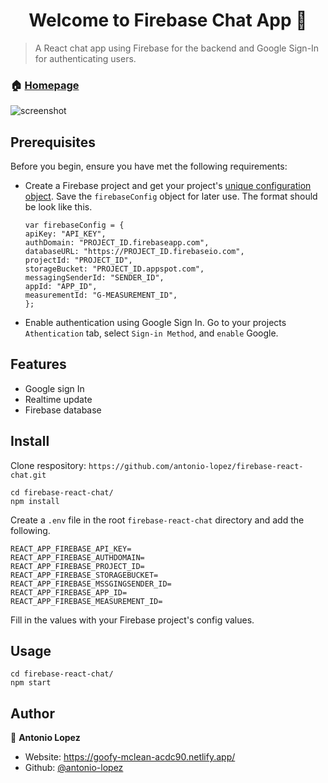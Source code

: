 <h1 align="center">Welcome to Firebase Chat App 👋</h1>
<p>
</p>

> A React chat app using Firebase for the backend and Google Sign-In for authenticating users.

### 🏠 [Homepage](https://recollects.netlify.app)

![screenshot]()

## Prerequisites

Before you begin, ensure you have met the following requirements:

- Create a Firebase project and get your project's [unique configuration object](https://firebase.google.com/docs/web/setup). Save the `firebaseConfig` object for later use. The format should be look like this.
  ```
  var firebaseConfig = {
  apiKey: "API_KEY",
  authDomain: "PROJECT_ID.firebaseapp.com",
  databaseURL: "https://PROJECT_ID.firebaseio.com",
  projectId: "PROJECT_ID",
  storageBucket: "PROJECT_ID.appspot.com",
  messagingSenderId: "SENDER_ID",
  appId: "APP_ID",
  measurementId: "G-MEASUREMENT_ID",
  };
  ```
- Enable authentication using Google Sign In. Go to your projects `Athentication` tab, select `Sign-in Method`, and `enable` Google.

## Features

- Google sign In
- Realtime update
- Firebase database

## Install

Clone respository: `https://github.com/antonio-lopez/firebase-react-chat.git`

```
cd firebase-react-chat/
npm install
```

Create a `.env` file in the root `firebase-react-chat` directory and add the following.

```
REACT_APP_FIREBASE_API_KEY=
REACT_APP_FIREBASE_AUTHDOMAIN=
REACT_APP_FIREBASE_PROJECT_ID=
REACT_APP_FIREBASE_STORAGEBUCKET=
REACT_APP_FIREBASE_MSSGINGSENDER_ID=
REACT_APP_FIREBASE_APP_ID=
REACT_APP_FIREBASE_MEASUREMENT_ID=
```

Fill in the values with your Firebase project's config values.

## Usage

```
cd firebase-react-chat/
npm start
```

## Author

👤 **Antonio Lopez**

- Website: https://goofy-mclean-acdc90.netlify.app/
- Github: [@antonio-lopez](https://github.com/antonio-lopez)
